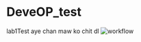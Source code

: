 # DeveOP_test
lab1Test
aye chan maw ko chit dl
![workflow](https://github.com/<MpS133>/<DeveOP_test>/actions/workflows/main.yml/badge.svg)


